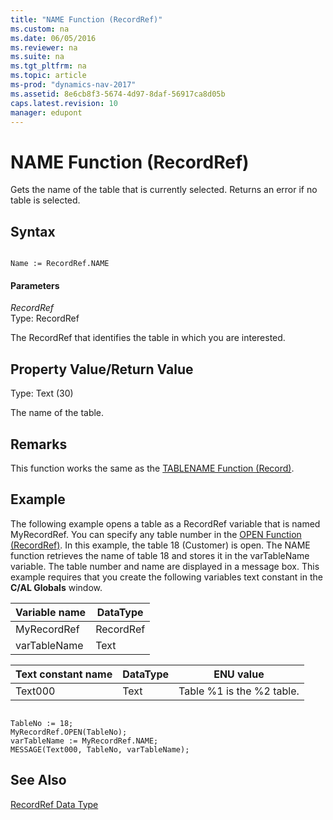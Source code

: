 ```yaml
---
title: "NAME Function (RecordRef)"
ms.custom: na
ms.date: 06/05/2016
ms.reviewer: na
ms.suite: na
ms.tgt_pltfrm: na
ms.topic: article
ms-prod: "dynamics-nav-2017"
ms.assetid: 8e6cb8f3-5674-4d97-8daf-56917ca8d05b
caps.latest.revision: 10
manager: edupont
---
```

# NAME Function (RecordRef)
Gets the name of the table that is currently selected. Returns an error if no table is selected.  
  
## Syntax  
  
```  
  
Name := RecordRef.NAME  
```  
  
#### Parameters  
 *RecordRef*  
 Type: RecordRef  
  
 The RecordRef that identifies the table in which you are interested.  
  
## Property Value/Return Value  
 Type: Text \(30\)  
  
 The name of the table.  
  
## Remarks  
 This function works the same as the [TABLENAME Function \(Record\)](TABLENAME-Function--Record-.md).  
  
## Example  
 The following example opens a table as a RecordRef variable that is named MyRecordRef. You can specify any table number in the [OPEN Function \(RecordRef\)](OPEN-Function--RecordRef-.md). In this example, the table 18 \(Customer\) is open. The NAME function retrieves the name of table 18 and stores it in the varTableName variable. The table number and name are displayed in a message box. This example requires that you create the following variables text constant in the **C\/AL Globals** window.  
  
|Variable name|DataType|  
|-------------------|--------------|  
|MyRecordRef|RecordRef|  
|varTableName|Text|  
  
|Text constant name|DataType|ENU value|  
|------------------------|--------------|---------------|  
|Text000|Text|Table %1 is the %2 table.|  
  
```  
  
TableNo := 18;  
MyRecordRef.OPEN(TableNo);  
varTableName := MyRecordRef.NAME;  
MESSAGE(Text000, TableNo, varTableName);  
```  
  
## See Also  
 [RecordRef Data Type](RecordRef-Data-Type.md)